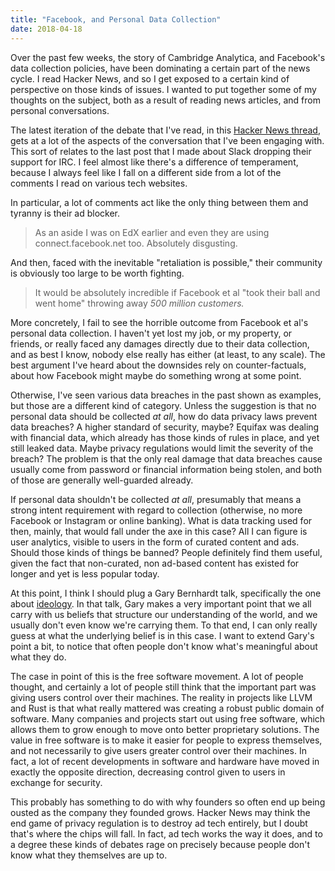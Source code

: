 ```yaml
---
title: "Facebook, and Personal Data Collection"
date: 2018-04-18
---
```


Over the past few weeks, the story of Cambridge Analytica, and Facebook's data
collection policies, have been dominating a certain part of the news cycle. I
read Hacker News, and so I get exposed to a certain kind of perspective on those
kinds of issues. I wanted to put together some of my thoughts on the subject,
both as a result of reading news articles, and from personal conversations.

The latest iteration of the debate that I've read, in this [Hacker News
thread](https://news.ycombinator.com/item?id=16868688), gets at a lot of the
aspects of the conversation that I've been engaging with. This sort of relates
to the last post that I made about Slack dropping their support for IRC. I feel
almost like there's a difference of temperament, because I always feel like I
fall on a different side from a lot of the comments I read on various tech
websites.

In particular, a lot of comments act like the only thing between them and
tyranny is their ad blocker.

> As an aside I was on EdX earlier and even they are using connect.facebook.net
> too. Absolutely disgusting.

And then, faced with the inevitable "retaliation is possible," their community
is obviously too large to be worth fighting.

> It would be absolutely incredible if Facebook et al "took their ball and went
> home" throwing away _500 million customers._

More concretely, I fail to see the horrible outcome from Facebook et al's
personal data collection. I haven't yet lost my job, or my property, or friends,
or really faced any damages directly due to their data collection, and as best I
know, nobody else really has either (at least, to any scale). The best argument
I've heard about the downsides rely on counter-factuals, about how Facebook
might maybe do something wrong at some point.

Otherwise, I've seen various data breaches in the past shown as examples, but
those are a different kind of category. Unless the suggestion is that no
personal data should be collected _at all_, how do data privacy laws prevent
data breaches? A higher standard of security, maybe? Equifax was dealing with
financial data, which already has those kinds of rules in place, and yet still
leaked data. Maybe privacy regulations would limit the severity of the breach?
The problem is that the only real damage that data breaches cause usually come
from password or financial information being stolen, and both of those are
generally well-guarded already.

If personal data shouldn't be collected _at all_, presumably that means a strong
intent requirement with regard to collection (otherwise, no more Facebook or
Instagram or online banking). What is data tracking used for then, mainly, that
would fall under the axe in this case? All I can figure is user analytics,
visible to users in the form of curated content and ads. Should those kinds of
things be banned? People definitely find them useful, given the fact that
non-curated, non ad-based content has existed for longer and yet is less popular
today.

At this point, I think I should plug a Gary Bernhardt talk, specifically the one
about [ideology](https://www.destroyallsoftware.com/talks/ideology). In that
talk, Gary makes a very important point that we all carry with us beliefs that
structure our understanding of the world, and we usually don't even know we're
carrying them. To that end, I can only really guess at what the underlying
belief is in this case. I want to extend Gary's point a bit, to notice that
often people don't know what's meaningful about what they do.

The case in point of this is the free software movement. A lot of people
thought, and certainly a lot of people still think that the important part was
giving users control over their machines. The reality in projects like LLVM and
Rust is that what really mattered was creating a robust public domain of
software. Many companies and projects start out using free software, which
allows them to grow enough to move onto better proprietary solutions. The value
in free software is to make it easier for people to express themselves, and not
necessarily to give users greater control over their machines. In fact, a lot of
recent developments in software and hardware have moved in exactly the opposite
direction, decreasing control given to users in exchange for security.

This probably has something to do with why founders so often end up being ousted
as the company they founded grows. Hacker News may think the end game of privacy
regulation is to destroy ad tech entirely, but I doubt that's where the chips
will fall. In fact, ad tech works the way it does, and to a degree these kinds
of debates rage on precisely because people don't know what they themselves are
up to.